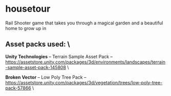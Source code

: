 # housetour
Rail Shooter game that takes you through a magical garden and a beautiful home to grow up in



## Asset packs used: \

**Unity Technologies** – Terrain Sample Asset Pack – https://assetstore.unity.com/packages/3d/environments/landscapes/terrain-sample-asset-pack-145808 \

**Broken Vector** – Low Poly Tree Pack – https://assetstore.unity.com/packages/3d/vegetation/trees/low-poly-tree-pack-57866 \

